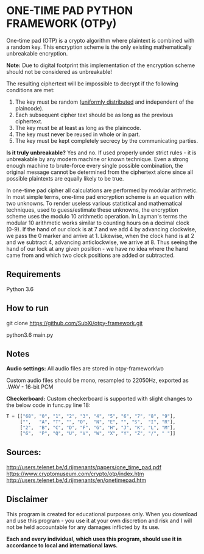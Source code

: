 # ONE-TIME PAD PYTHON FRAMEWORK (OTPy)

One-time pad (OTP) is a crypto algorithm where plaintext is combined with a random key. This encryption scheme is the only existing mathematically unbreakable encryption.

**Note:** Due to digital footprint this implementation of the encryption scheme should not be considered as unbreakable!

The resulting  ciphertext will be impossible to decrypt if the following conditions are met:

1.  The key must be random ([uniformly distributed](https://en.wikipedia.org/wiki/Discrete_uniform_distribution "Discrete uniform distribution")  and  independent of the plaincode).
2. Each subsequent cipher text should be as long as the previous ciphertext.
3.  The key must be at least as long as the plaincode.
4.  The key must never be reused in whole or in part.
5.  The key must be kept completely  secrecy  by the communicating parties.

**Is it truly unbreakable?** Yes and no. If used properly under strict rules - it is unbreakable by any modern machine or known technique.
Even a strong enough machine to brute-force every single possible combination, the original message cannot be determined from the ciphertext alone since all possible plaintexts are equally likely to be true.

In one-time pad cipher all calculations are performed by modular arithmetic. In most simple terms, one-time pad encryption scheme is an equation with two unknowns. To render useless various statistical and mathematical techniques, used  to guess/estimate these unknowns, the encryption scheme uses the modulo 10 arithmetic operation. In Layman's terms the modular 10 arithmetic works similar to counting hours on a decimal clock (0-9). If the hand of our clock is at 7 and we add 4 by advancing clockwise, we pass the 0 marker and arrive at 1. Likewise, when the clock hand is at 2 and we subtract 4, advancing anticlockwise, we arrive at 8. Thus seeing the hand of our lock at any given position - we have no idea where the hand came from and which two clock positions are added or subtracted. 

## Requirements
Python 3.6

## How to run
git clone https://github.com/SubXi/otpy-framework.git

python3.6 main.py

## Notes

**Audio settings:**
All audio files are stored in otpy-framework\vo

Custom audio files should be mono, resampled to 22050Hz, exported as .WAV - 16-bit PCM

**Checkerboard:**
Custom checkerboard is supported with slight changes to the below code in func.py line 18:
```python
T = [["68", "0", "1", "2", "3", "4", "5", "6", "7", "8", "9"],
     ["",   "A", "T", "", "O",  "N", "E", "", "S",  "I", "R"],
     ["2",  "B", "C", "D", "F", "G", "H", "J", "K", "L", "M"],
     ["6",  "P", "Q", "U", "V", "W", "X", "Y", "Z", "/", " "]]
```

## Sources:

http://users.telenet.be/d.rijmenants/papers/one_time_pad.pdf
https://www.cryptomuseum.com/crypto/otp/index.htm
http://users.telenet.be/d.rijmenants/en/onetimepad.htm

## Disclaimer

This program is created for educational purposes only. 
When you download and use this program - you use it at your own discretion and risk and I will not be held accountable for any damages inflicted by its use.

**Each and every individual, which uses this program, should use it in accordance to local and international laws.**
